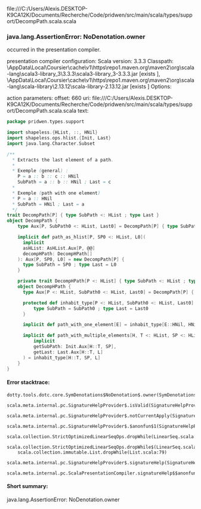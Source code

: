 file:///C:/Users/Alexis.DESKTOP-K9CA12K/Documents/Recherche/Code/pridwen/src/main/scala/types/support/DecompPath.scala.scala
### java.lang.AssertionError: NoDenotation.owner

occurred in the presentation compiler.

presentation compiler configuration:
Scala version: 3.3.3
Classpath:
<HOME>\AppData\Local\Coursier\cache\v1\https\repo1.maven.org\maven2\org\scala-lang\scala3-library_3\3.3.3\scala3-library_3-3.3.3.jar [exists ], <HOME>\AppData\Local\Coursier\cache\v1\https\repo1.maven.org\maven2\org\scala-lang\scala-library\2.13.12\scala-library-2.13.12.jar [exists ]
Options:



action parameters:
offset: 660
uri: file:///C:/Users/Alexis.DESKTOP-K9CA12K/Documents/Recherche/Code/pridwen/src/main/scala/types/support/DecompPath.scala.scala
text:
```scala
package pridwen.types.support

import shapeless.{HList, ::, HNil}
import shapeless.ops.hlist.{Init, Last}
import java.lang.Character.Subset

/**
  * Extracts the last element of a path.
  * 
  * Exemple (general) :
    P = a :: b :: c :: HNil
    SubPath = a :: b :: HNil ; Last = c
  * 
  * Exemple (path with one element)
  * P = a :: HNil
  * SubPath = HNil ; Last = a
  */
trait DecompPath[P] { type SubPath <: HList ; type Last }
object DecompPath {
    type Aux[P, SubPath0 <: HList, Last0] = DecompPath[P] { type SubPath = SubPath0 ; type Last = Last0 }

    implicit def path_as_hlist[P, SP0 <: HList, L0](
      implicit
      asHList: AsHList.Aux[P, @@]
      decompHPath: DecompHPath[]
    ): Aux[P, SP0, L0] = new DecompPath[P] {
      type SubPath = SP0 ; type Last = L0
    }

    private trait DecompHPath[P <: HList] { type SubPath <: HList ; type Last }
    object DecompHPath {
      type Aux[P <: HList, SubPath0 <: HList, Last0] = DecompPath[P] { type SubPath = SubPath0 ; type Last = Last0 }

      protected def inhabit_type[P <: HList, SubPath0 <: HList, Last0]: Aux[P, SubPath0, Last0] = new DecompHPath[P] {
          type SubPath = SubPath0 ; type Last = Last0
      }

      implicit def path_with_one_element[E] = inhabit_type[E::HNil, HNil, E]

      implicit def path_with_multiple_elements[H, T <: HList, SP <: HList, L](
          implicit    
          getSubPath: Init.Aux[H::T, SP],
          getLast: Last.Aux[H::T, L]
      ) = inhabit_type[H::T, SP, L]
    }
}
```



#### Error stacktrace:

```
dotty.tools.dotc.core.SymDenotations$NoDenotation$.owner(SymDenotations.scala:2607)
	scala.meta.internal.pc.SignatureHelpProvider$.isValid(SignatureHelpProvider.scala:83)
	scala.meta.internal.pc.SignatureHelpProvider$.notCurrentApply(SignatureHelpProvider.scala:94)
	scala.meta.internal.pc.SignatureHelpProvider$.$anonfun$1(SignatureHelpProvider.scala:48)
	scala.collection.StrictOptimizedLinearSeqOps.dropWhile(LinearSeq.scala:280)
	scala.collection.StrictOptimizedLinearSeqOps.dropWhile$(LinearSeq.scala:278)
	scala.collection.immutable.List.dropWhile(List.scala:79)
	scala.meta.internal.pc.SignatureHelpProvider$.signatureHelp(SignatureHelpProvider.scala:48)
	scala.meta.internal.pc.ScalaPresentationCompiler.signatureHelp$$anonfun$1(ScalaPresentationCompiler.scala:412)
```
#### Short summary: 

java.lang.AssertionError: NoDenotation.owner